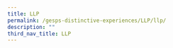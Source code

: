```yaml
---
title: LLP
permalink: /gesps-distinctive-experiences/LLP/llp/
description: ""
third_nav_title: LLP
---
```

